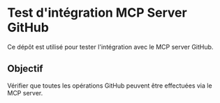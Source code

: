 # Test d'intégration MCP Server GitHub

Ce dépôt est utilisé pour tester l'intégration avec le MCP server GitHub.

## Objectif
Vérifier que toutes les opérations GitHub peuvent être effectuées via le MCP server.
